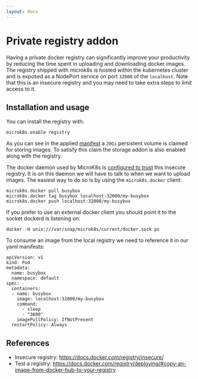 ```yaml
---
layout: docs
---
```

# Private registry addon

Having a private docker registry can significantly improve your productivity by reducing the time spent in uploading and downloading docker images. The registry shipped with microk8s is hosted within the kubernetes cluster and is exposed as a NodePort service on port `32000` of the `localhost`. Note that this is an insecure registry and you may need to take extra steps to limit access to it.


## Installation and usage

You can install the registry with:
```
microk8s.enable registry
```

As you can see in the applied [manifest](../microk8s-resources/actions/registry.yaml) a `20Gi` persistent volume is claimed for storing images. To satisfy this claim the storage addon is also enabled along with the registry.

The docker daemon used by MicroK8s is [configured to trust](../microk8s-resources/default-args/docker-daemon.json) this insecure registry. It is on this daemon we will have to talk to when we want to upload images. The easiest way to do so is by using the `microk8s.docker` client:

```
microk8s.docker pull busybox
microk8s.docker tag busybox localhost:32000/my-busybox
microk8s.docker push localhost:32000/my-busybox
```

If you prefer to use an external docker client you should point it to the socket dockerd is listening on:
```
docker -H unix:///var/snap/microk8s/current/docker.sock ps
```

To consume an image from the local registry we need to reference it in our yaml manifests:
```
apiVersion: v1
kind: Pod
metadata:
  name: busybox
  namespace: default
spec:
  containers:
  - name: busybox
    image: localhost:32000/my-busybox
    command:
      - sleep
      - "3600"
    imagePullPolicy: IfNotPresent
  restartPolicy: Always
```


## References
 - Insecure registry: https://docs.docker.com/registry/insecure/
 - Test a registry: https://docs.docker.com/registry/deploying/#copy-an-image-from-docker-hub-to-your-registry
